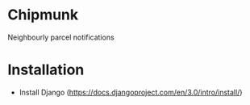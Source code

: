 # Chipmunk
Neighbourly parcel notifications

# Installation
* Install Django (https://docs.djangoproject.com/en/3.0/intro/install/)
